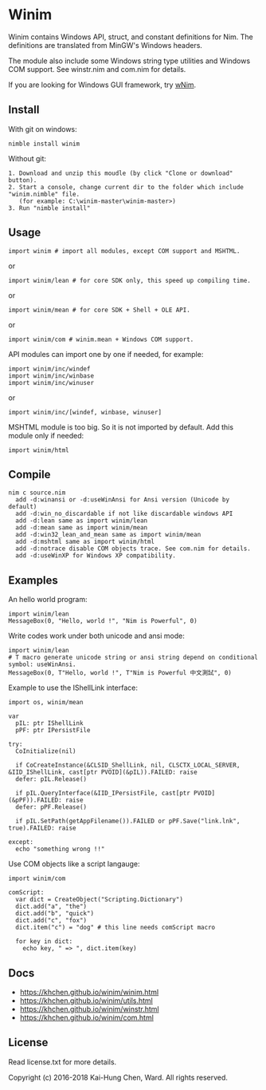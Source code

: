 # Winim

Winim contains Windows API, struct, and constant definitions for Nim.
The definitions are translated from MinGW's Windows headers.

The module also include some Windows string type utilities and Windows COM support.
See winstr.nim and com.nim for details.

If you are looking for Windows GUI framework, try [wNim](https://github.com/khchen/wNim).

## Install
With git on windows:

    nimble install winim

Without git:

    1. Download and unzip this moudle (by click "Clone or download" button).
    2. Start a console, change current dir to the folder which include "winim.nimble" file.
       (for example: C:\winim-master\winim-master>)
    3. Run "nimble install"

## Usage
```nimrod
import winim # import all modules, except COM support and MSHTML.
```
or
```nimrod
import winim/lean # for core SDK only, this speed up compiling time.
```
or
```nimrod
import winim/mean # for core SDK + Shell + OLE API.
```
or
```nimrod
import winim/com # winim.mean + Windows COM support.
```

API modules can import one by one if needed, for example:
```nimrod
import winim/inc/windef
import winim/inc/winbase
import winim/inc/winuser
```
or
```nimrod
import winim/inc/[windef, winbase, winuser]
```

MSHTML module is too big. So it is not imported by default.
Add this module only if needed:
```nimrod
import winim/html
```

## Compile
    nim c source.nim
      add -d:winansi or -d:useWinAnsi for Ansi version (Unicode by default)
      add -d:win_no_discardable if not like discardable windows API
      add -d:lean same as import winim/lean
      add -d:mean same as import winim/mean
      add -d:win32_lean_and_mean same as import winim/mean
      add -d:mshtml same as import winim/html
      add -d:notrace disable COM objects trace. See com.nim for details.
      add -d:useWinXP for Windows XP compatibility.

## Examples

An hello world program:
```nimrod
import winim/lean
MessageBox(0, "Hello, world !", "Nim is Powerful", 0)
```

Write codes work under both unicode and ansi mode:
```nimrod
import winim/lean
# T macro generate unicode string or ansi string depend on conditional symbol: useWinAnsi.
MessageBox(0, T"Hello, world !", T"Nim is Powerful 中文測試", 0)
```

Example to use the IShellLink interface:
```nimrod
import os, winim/mean

var
  pIL: ptr IShellLink
  pPF: ptr IPersistFile

try:
  CoInitialize(nil)

  if CoCreateInstance(&CLSID_ShellLink, nil, CLSCTX_LOCAL_SERVER, &IID_IShellLink, cast[ptr PVOID](&pIL)).FAILED: raise
  defer: pIL.Release()

  if pIL.QueryInterface(&IID_IPersistFile, cast[ptr PVOID](&pPF)).FAILED: raise
  defer: pPF.Release()

  if pIL.SetPath(getAppFilename()).FAILED or pPF.Save("link.lnk", true).FAILED: raise

except:
  echo "something wrong !!"
```

Use COM objects like a script langauge:
```nimrod
import winim/com

comScript:
  var dict = CreateObject("Scripting.Dictionary")
  dict.add("a", "the")
  dict.add("b", "quick")
  dict.add("c", "fox")
  dict.item("c") = "dog" # this line needs comScript macro

  for key in dict:
    echo key, " => ", dict.item(key)
```

## Docs
* https://khchen.github.io/winim/winim.html
* https://khchen.github.io/winim/utils.html
* https://khchen.github.io/winim/winstr.html
* https://khchen.github.io/winim/com.html

## License
Read license.txt for more details.

Copyright (c) 2016-2018 Kai-Hung Chen, Ward. All rights reserved.
